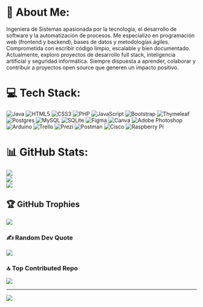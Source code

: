 # 💫 About Me:
Ingeniera de Sistemas apasionada por la tecnología, el desarrollo de software y la automatización de procesos. Me especializo en programación web (frontend y backend), bases de datos y metodologías ágiles. Comprometida con escribir código limpio, escalable y bien documentado. Actualmente, exploro proyectos de desarrollo full stack, inteligencia artificial y seguridad informática. Siempre dispuesta a aprender, colaborar y contribuir a proyectos open source que generen un impacto positivo.


# 💻 Tech Stack:
![Java](https://img.shields.io/badge/java-%23ED8B00.svg?style=flat&logo=openjdk&logoColor=white) ![HTML5](https://img.shields.io/badge/html5-%23E34F26.svg?style=flat&logo=html5&logoColor=white) ![CSS3](https://img.shields.io/badge/css3-%231572B6.svg?style=flat&logo=css3&logoColor=white) ![PHP](https://img.shields.io/badge/php-%23777BB4.svg?style=flat&logo=php&logoColor=white) ![JavaScript](https://img.shields.io/badge/javascript-%23323330.svg?style=flat&logo=javascript&logoColor=%23F7DF1E) ![Bootstrap](https://img.shields.io/badge/bootstrap-%238511FA.svg?style=flat&logo=bootstrap&logoColor=white) ![Thymeleaf](https://img.shields.io/badge/Thymeleaf-%23005C0F.svg?style=flat&logo=Thymeleaf&logoColor=white) ![Postgres](https://img.shields.io/badge/postgres-%23316192.svg?style=flat&logo=postgresql&logoColor=white) ![MySQL](https://img.shields.io/badge/mysql-4479A1.svg?style=flat&logo=mysql&logoColor=white) ![SQLite](https://img.shields.io/badge/sqlite-%2307405e.svg?style=flat&logo=sqlite&logoColor=white) ![Figma](https://img.shields.io/badge/figma-%23F24E1E.svg?style=flat&logo=figma&logoColor=white) ![Canva](https://img.shields.io/badge/Canva-%2300C4CC.svg?style=flat&logo=Canva&logoColor=white) ![Adobe Photoshop](https://img.shields.io/badge/adobe%20photoshop-%2331A8FF.svg?style=flat&logo=adobe%20photoshop&logoColor=white) ![Arduino](https://img.shields.io/badge/-Arduino-00979D?style=flat&logo=Arduino&logoColor=white) ![Trello](https://img.shields.io/badge/Trello-%23026AA7.svg?style=flat&logo=Trello&logoColor=white) ![Prezi](https://img.shields.io/badge/Prezi-%23000000.svg?style=flat&logo=Prezi&logoColor=white) ![Postman](https://img.shields.io/badge/Postman-FF6C37?style=flat&logo=postman&logoColor=white) ![Cisco](https://img.shields.io/badge/cisco-%23049fd9.svg?style=flat&logo=cisco&logoColor=black) ![Raspberry Pi](https://img.shields.io/badge/-Raspberry_Pi-C51A4A?style=flat&logo=Raspberry-Pi)
# 📊 GitHub Stats:
![](https://github-readme-stats.vercel.app/api?username=GreicyA&theme=blueberry&hide_border=false&include_all_commits=false&count_private=false)<br/>
![](https://nirzak-streak-stats.vercel.app/?user=GreicyA&theme=blueberry&hide_border=false)<br/>
![](https://github-readme-stats.vercel.app/api/top-langs/?username=GreicyA&theme=blueberry&hide_border=false&include_all_commits=false&count_private=false&layout=compact)

## 🏆 GitHub Trophies
![](https://github-profile-trophy.vercel.app/?username=GreicyA&theme=blueberry&no-frame=false&no-bg=true&margin-w=4)

### ✍️ Random Dev Quote
![](https://quotes-github-readme.vercel.app/api?type=horizontal&theme=radical)

### 🔝 Top Contributed Repo
![](https://github-contributor-stats.vercel.app/api?username=GreicyA&limit=5&theme=dark&combine_all_yearly_contributions=true)

---
[![](https://visitcount.itsvg.in/api?id=GreicyA&icon=0&color=0)](https://visitcount.itsvg.in)

<!-- Proudly created with GPRM ( https://gprm.itsvg.in ) -->
